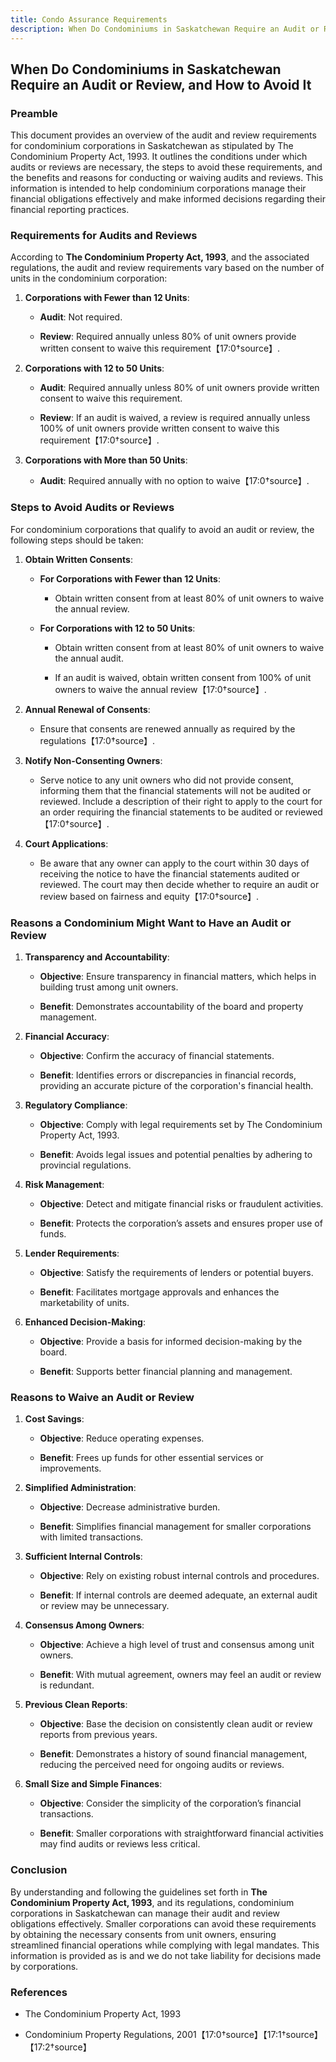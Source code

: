 ```yaml
---
title: Condo Assurance Requirements
description: When Do Condominiums in Saskatchewan Require an Audit or Review, and How to Avoid It
---
```


## When Do Condominiums in Saskatchewan Require an Audit or Review, and How to Avoid It 

### Preamble 
This document provides an overview of the audit and review requirements for condominium corporations in Saskatchewan as stipulated by The Condominium Property Act, 1993. It outlines the conditions under which audits or reviews are necessary, the steps to avoid these requirements, and the benefits and reasons for conducting or waiving audits and reviews. This information is intended to help condominium corporations manage their financial obligations effectively and make informed decisions regarding their financial reporting practices. 

 

### Requirements for Audits and Reviews 

According to **The Condominium Property Act, 1993**, and the associated regulations, the audit and review requirements vary based on the number of units in the condominium corporation: 

 

1. **Corporations with Fewer than 12 Units**: 

    - **Audit**: Not required. 

    - **Review**: Required annually unless 80% of unit owners provide written consent to waive this requirement【17:0†source】. 

 

2. **Corporations with 12 to 50 Units**: 

    - **Audit**: Required annually unless 80% of unit owners provide written consent to waive this requirement. 

    - **Review**: If an audit is waived, a review is required annually unless 100% of unit owners provide written consent to waive this requirement【17:0†source】. 

 

3. **Corporations with More than 50 Units**: 

    - **Audit**: Required annually with no option to waive【17:0†source】. 

 

### Steps to Avoid Audits or Reviews 

For condominium corporations that qualify to avoid an audit or review, the following steps should be taken: 

 

1. **Obtain Written Consents**: 

    - **For Corporations with Fewer than 12 Units**: 

        - Obtain written consent from at least 80% of unit owners to waive the annual review. 

    - **For Corporations with 12 to 50 Units**: 

        - Obtain written consent from at least 80% of unit owners to waive the annual audit. 

        - If an audit is waived, obtain written consent from 100% of unit owners to waive the annual review【17:0†source】. 

 

2. **Annual Renewal of Consents**: 

    - Ensure that consents are renewed annually as required by the regulations【17:0†source】. 

 

3. **Notify Non-Consenting Owners**: 

    - Serve notice to any unit owners who did not provide consent, informing them that the financial statements will not be audited or reviewed. Include a description of their right to apply to the court for an order requiring the financial statements to be audited or reviewed【17:0†source】. 

 

4. **Court Applications**: 

    - Be aware that any owner can apply to the court within 30 days of receiving the notice to have the financial statements audited or reviewed. The court may then decide whether to require an audit or review based on fairness and equity【17:0†source】. 

 

### Reasons a Condominium Might Want to Have an Audit or Review 

1. **Transparency and Accountability**: 

    - **Objective**: Ensure transparency in financial matters, which helps in building trust among unit owners. 

    - **Benefit**: Demonstrates accountability of the board and property management. 

 

2. **Financial Accuracy**: 

    - **Objective**: Confirm the accuracy of financial statements. 

    - **Benefit**: Identifies errors or discrepancies in financial records, providing an accurate picture of the corporation's financial health. 

 

3. **Regulatory Compliance**: 

    - **Objective**: Comply with legal requirements set by The Condominium Property Act, 1993. 

    - **Benefit**: Avoids legal issues and potential penalties by adhering to provincial regulations. 

 

4. **Risk Management**: 

    - **Objective**: Detect and mitigate financial risks or fraudulent activities. 

    - **Benefit**: Protects the corporation’s assets and ensures proper use of funds. 

 

5. **Lender Requirements**: 

    - **Objective**: Satisfy the requirements of lenders or potential buyers. 

    - **Benefit**: Facilitates mortgage approvals and enhances the marketability of units. 

 

6. **Enhanced Decision-Making**: 

    - **Objective**: Provide a basis for informed decision-making by the board. 

    - **Benefit**: Supports better financial planning and management. 

 

### Reasons to Waive an Audit or Review 

1. **Cost Savings**: 

    - **Objective**: Reduce operating expenses. 

    - **Benefit**: Frees up funds for other essential services or improvements. 

 

2. **Simplified Administration**: 

    - **Objective**: Decrease administrative burden. 

    - **Benefit**: Simplifies financial management for smaller corporations with limited transactions. 

 

3. **Sufficient Internal Controls**: 

    - **Objective**: Rely on existing robust internal controls and procedures. 

    - **Benefit**: If internal controls are deemed adequate, an external audit or review may be unnecessary. 

 

4. **Consensus Among Owners**: 

    - **Objective**: Achieve a high level of trust and consensus among unit owners. 

    - **Benefit**: With mutual agreement, owners may feel an audit or review is redundant. 

 

5. **Previous Clean Reports**: 

    - **Objective**: Base the decision on consistently clean audit or review reports from previous years. 

    - **Benefit**: Demonstrates a history of sound financial management, reducing the perceived need for ongoing audits or reviews. 

 

6. **Small Size and Simple Finances**: 

    - **Objective**: Consider the simplicity of the corporation’s financial transactions. 

    - **Benefit**: Smaller corporations with straightforward financial activities may find audits or reviews less critical. 

 

### Conclusion 

By understanding and following the guidelines set forth in **The Condominium Property Act, 1993**, and its regulations, condominium corporations in Saskatchewan can manage their audit and review obligations effectively. Smaller corporations can avoid these requirements by obtaining the necessary consents from unit owners, ensuring streamlined financial operations while complying with legal mandates.  This information is provided as is and we do not take liability for decisions made by corporations.   

 

### References 

- The Condominium Property Act, 1993 

- Condominium Property Regulations, 2001【17:0†source】【17:1†source】【17:2†source】 